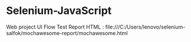 # Selenium-JavaScript
Web project UI Flow Test
Report HTML : file:///C:/Users/lenovo/selenium-salfok/mochawesome-report/mochawesome.html
